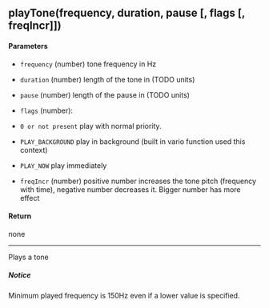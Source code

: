 <!-- This file was generated by the script. Do not edit it, any changes will be lost! -->

## playTone(frequency, duration, pause [, flags [, freqIncr]])



#### Parameters

* `frequency` (number) tone frequency in Hz

* `duration` (number) length of the tone in (TODO units)

* `pause` (number) length of the pause in (TODO units)

* `flags` (number):
 * `0 or not present` play with normal priority.
 * `PLAY_BACKGROUND` play in background (built in vario function used this context)
 * `PLAY_NOW` play immediately

* `freqIncr` (number) positive number increases the tone pitch (frequency with time),
negative number decreases it. Bigger number has more effect



#### Return

none

---
Plays a tone


##### Notice
Minimum played frequency is 150Hz even if a lower value is specified.


